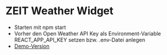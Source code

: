 # ZEIT Weather Widget

- Starten mit npm start
- Vorher den Open Weather API Key als Environment-Variable REACT_APP_API_KEY setzen bzw. .env-Datei anlegen
- [Demo-Version](https://zeit-weather-widget.netlify.app/)
